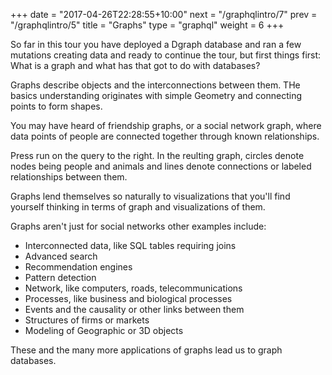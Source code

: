 +++
date = "2017-04-26T22:28:55+10:00"
next = "/graphqlintro/7"
prev = "/graphqlintro/5"
title = "Graphs"
type = "graphql"
weight = 6
+++

So far in this tour you have deployed a Dgraph database and ran a few mutations creating data and ready to continue the tour, but first things first: What is a graph and what has that got to do with databases?

Graphs describe objects and the interconnections between them. THe basics understanding originates with simple Geometry and connecting points to form shapes.

You may have heard of friendship graphs, or a social network graph, where data points of people are connected together through known relationships.

Press run on the query to the right. In the reulting graph, circles denote nodes being people and animals and lines denote connections or labeled relationships between them.

Graphs lend themselves so naturally to visualizations that you'll find yourself thinking in terms of graph and visualizations of them.

Graphs aren't just for social networks other examples include:

- Interconnected data, like SQL tables requiring joins
- Advanced search
- Recommendation engines
- Pattern detection
- Network, like computers, roads, telecommunications
- Processes, like business and biological processes
- Events and the causality or other links between them
- Structures of firms or markets
- Modeling of Geographic or 3D objects

These and the many more applications of graphs lead us to graph databases.
